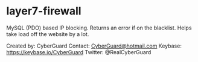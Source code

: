 # layer7-firewall
MySQL (PDO) based IP blocking.
Returns an error if on the blacklist. Helps take load off the website by a lot.

Created by: CyberGuard
Contact: CyberGuard@hotmail.com
Keybase: https://keybase.io/CyberGuard
Twitter: @RealCyberGuard
